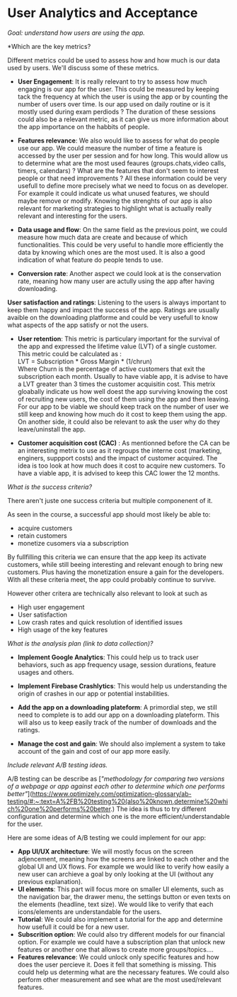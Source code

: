# User Analytics and Acceptance

*Goal: understand how users are using the app.*

*Which are the key metrics?

Different metrics could be used to assess how and how much is our data used by users. We'll discuss some of these metrics.

- **User Engagement**: It is really relevant to try to assess how much engaging is our app for the user. This could be measured by keeping tack the frequency at which the user is using the app or by counting the number of users over time. Is our app used on daily routine or is it mostly used during exam perdiods ? The duration of these sessions could also be a relevant metric, as it can give us more information about the app importance on the habbits of people.

- **Features relevance**: We also would like to assess for what do people use our app. We could measure the number of time a feature is accessed by the user per session and for how long. This would allow us to determine what are the most used feaures (groups.chats,video calls, timers, calendars) ? What are the features that don't seem to interest people or that need improvements ? All these information could be very usefull to define more precisely what we need to focus on as developer. For example it could indicate us what unused features, we should maybe remove or modify. Knowing the strenghts of our app is also relevant for marketing strategies to highlight what is actually really relevant and interesting for the users.

- **Data usage and flow**: On the same field as the previous point, we could measure how much data are create and because of which functionalities. This could be very useful to handle more efficiently the data by knowing which ones are the most used. It is also a good indication of what feature do people tends to use.

- **Conversion rate**: Another aspect we could look at is the conservation rate, meaning how many user are actully using the app after having downloading.

**User satisfaction and ratings**: Listening to the users is always important to keep them happy and impact the success of the app. Ratings are usually avaible on the downloading platforme and could be very usefull to know what aspects of the app satisfy or not the users.

- **User retention**: This metric is particulary important for the survival of the app and expressed the lifetime value (LVT) of a single customer. This metric could be calculated as :  <br>
LVT = Subscription * Gross Margin * (1/chrun) <br>
Where Churn is the percentage of active customers that exit the subscription each month. Usually to have viable app, it is advise to have a LVT greater than 3 times the customer acquisitin cost. This metrix gloabally indicate us how well doest the app surviving knowing the cost of recruiting new users, the cost of them using the app and then leaving. For our app to be viable we should keep track on the number of user we still keep and knowing how much do it cost to keep them using the app. On another side, it could also be relevant to ask the user why do they leave/uninstall the app.

- **Customer acquisition cost (CAC)** : As mentionned before the CA can be an interesting metrix to use as it regroups the interne cost (marketing, enginers, suppport costs) and the impact of customer acquired. The idea is too look at how much does it cost to acquire new customers. To have a viable app, it is advised to keep this CAC lower the 12 months.

*What is the success criteria?*

There aren't juste one success criteria but multiple componenent of it.

As seen in the course, a successful app should most likely be able to:
- acquire customers
- retain customers
- monetize cusomers via a subscription

By fullfilling this criteria we can ensure that the app keep its activate customers, while still beeing interesting and relevant enough to bring new customers. Plus having the monetization ensure a gain for the developers. With all these criteria meet, the app could probably continue to survive. 

However other critera are technically also relevant to look at such as 
- High user engagement
- User satisfaction
- Low crash rates and quick resolution of identified issues
- High usage of the key features

*What is the analysis plan (link to data collection)?*

- **Implement Google Analytics**: This could help us to track user behaviors, such as app frequency usage, session durations, feature usages and others.
- **Implement Firebase Crashlytics**: This would help us understanding the origin of crashes in our app or potential instabilities.

- **Add the app on a downloading plateform**: A primordial step, we still need to complete is to add our app on a downloading plateform. This will also us to keep easily track of the number of downloads and the ratings.

- **Manage the cost and gain**: We should also implement a system to take account of the gain and cost of our app more easily.

*Include relevant A/B testing ideas.*

A/B testing can be describe as [*"methodology for comparing two versions of a webpage or app against each other to determine which one performs better"*](https://www.optimizely.com/optimization-glossary/ab-testing/#:~:text=A%2FB%20testing%20(also%20known,determine%20which%20one%20performs%20better.) The idea is thus to try different configuration and determine which one is the more efficient/understandable for the user.

Here are some ideas of A/B testing we could implement for our app:

- **App UI/UX architecture**: We will mostly focus on the screen adjencement, meaning how the screens are linked to each other and the global UI and UX flows. For example we would like to verify how easily a new user can archieve a goal by only looking at the UI (without any previous explanation).
- **UI elements**: This part will focus more on smaller UI elements, such as the navigation bar, the drawer menu, the settings button or even texts on the elements (headline, text size). We would like to verify that each icons/elements are understandable for the users.
- **Tutorial**: We could also implement a tutorial for the app and determine how usefull it could be for a new user.
- **Subscrition option**: We could also try different models for our financial option. For example we could have a subscription plan that unlock new features or another one that allows to create more groups/topics....
- **Features relevance**: We could unlock only specific features and how does the user percieve it. Does it fell that something is missing. This could help us determing what are the necessary features. We could also perform other measurement and see what are the most used/relevant features.